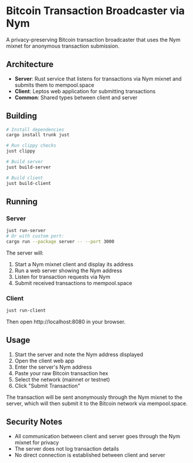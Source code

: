 # Bitcoin Transaction Broadcaster via Nym

A privacy-preserving Bitcoin transaction broadcaster that uses the Nym mixnet for anonymous transaction submission.

## Architecture

- **Server**: Rust service that listens for transactions via Nym mixnet and submits them to mempool.space
- **Client**: Leptos web application for submitting transactions
- **Common**: Shared types between client and server

## Building

```bash
# Install dependencies
cargo install trunk just

# Run clippy checks
just clippy

# Build server
just build-server

# Build client
just build-client
```

## Running

### Server
```bash
just run-server
# Or with custom port:
cargo run --package server -- --port 3000
```

The server will:
1. Start a Nym mixnet client and display its address
2. Run a web server showing the Nym address
3. Listen for transaction requests via Nym
4. Submit received transactions to mempool.space

### Client
```bash
just run-client
```

Then open http://localhost:8080 in your browser.

## Usage

1. Start the server and note the Nym address displayed
2. Open the client web app
3. Enter the server's Nym address
4. Paste your raw Bitcoin transaction hex
5. Select the network (mainnet or testnet)
6. Click "Submit Transaction"

The transaction will be sent anonymously through the Nym mixnet to the server, which will then submit it to the Bitcoin network via mempool.space.

## Security Notes

- All communication between client and server goes through the Nym mixnet for privacy
- The server does not log transaction details
- No direct connection is established between client and server